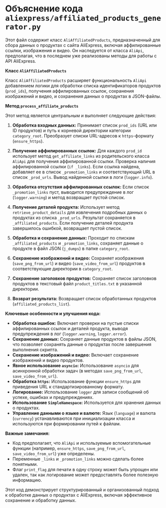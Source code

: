 # Объяснение кода `aliexpress/affiliated_products_generator.py`

Этот файл содержит класс `AliAffiliatedProducts`, предназначенный для сбора данных о продуктах с сайта AliExpress, включая аффилированные ссылки, изображения и видео. Он наследуется от класса `AliApi`, предполагая, что в последнем уже реализованы методы для работы с API AliExpress.

**Класс `AliAffiliatedProducts`**

Класс `AliAffiliatedProducts` расширяет функциональность `AliApi` добавлением логики для обработки списка идентификаторов продуктов (`prod_ids`), получения аффилированных ссылок, сохранения изображений и видео, и сохранения данных о продуктах в JSON-файлы.

**Метод `process_affiliate_products`**

Этот метод является центральным и выполняет следующие действия:

1. **Обработка входных данных:** Принимает список `prod_ids` (URL или ID продуктов) и путь к корневой директории категории `category_root`.  Преобразует списки URL-адресов к `https`-формату (`ensure_https`).

2. **Получение аффилированных ссылок:** Для каждого `prod_id` использует метод `get_affiliate_links` из родительского класса `AliApi` для получения аффилированной ссылки.  Проверка наличия аффилированной ссылки (`if _links`).  Если ссылка найдена, добавляет ее в список `_promotion_links` и соответствующий URL в список `_prod_urls`. Вывод найденной ссылки в логи (`logger.info`).

3. **Обработка отсутствия аффилированных ссылок:** Если список `_promotion_links` пуст, выводится предупреждение в лог (`logger.warning`) и метод возвращает пустой список.

4. **Получение деталей продукта:** Использует метод `retrieve_product_details` для извлечения подробных данных о продуктах из списка `_prod_urls`. Результат сохраняется в `_affiliated_products`. Если получение деталей продукта завершилось ошибкой, возвращает пустой список.

5. **Обработка и сохранение данных:** Проходит по спискам `_affiliated_products` и `_promotion_links`, сохраняет данные о продукте в файл JSON (`j_dumps`) в папке `category_root`.

6. **Сохранение изображений и видео:** Сохраняет изображения (`save_png_from_url`) и видео (`save_video_from_url`) продуктов в соответствующие директории в `category_root`.

7. **Сохранение заголовков продуктов:**  Сохраняет список заголовков продуктов в текстовый файл `product_titles.txt` в указанной директории.

8. **Возврат результата:** Возвращает список обработанных продуктов (`affiliated_products_list`).


**Ключевые особенности и улучшения кода:**

* **Обработка ошибок:** Включает проверки на пустые списки аффилированных ссылок и деталей продукта, выводя предупреждения в лог (`logger.warning`, `logger.error`).
* **Сохранение данных:** Сохраняет данные продуктов в файлы JSON, что позволяет сохранять данные о продуктах после завершения выполнения скрипта.
* **Сохранение изображений и видео:**  Включает сохранение изображений и видео продуктов.
* **Явное использование `asyncio`:**  Использование `asyncio` для асинхронной обработки задач (в методах `save_png_from_url`, `save_video_from_url`).
* **Обработка `https`:** Использование функции `ensure_https` для приведения URL к стандартизированному формату.
* **Логирование:** Использование `logger` для записи сообщений об успехе, ошибках и предупреждениях.
* **Использование `SimpleNamespace`:** Используется для хранения данных о продуктах.
* **Управление данными о языке и валюте:** Язык (`language`) и валюта (`currency`) устанавливаются при инициализации класса и используются при формировании путей к файлам.

**Важные замечания:**

*  Код предполагает, что `AliApi` и используемые вспомогательные функции (например, `ensure_https`, `save_png_from_url`, `save_video_from_url`) уже определены.
*  Переменные `_links` и `_promotion_links` можно сделать более понятными.
*  Флаг `print_flag` для печати в одну строку может быть упрощен или удален, так как логирование может предоставлять более полезную информацию.

Этот код демонстрирует структурированный и организованный подход к обработке данных о продуктах с AliExpress, включая эффективное сохранение и обработку данных.